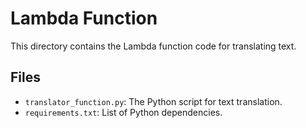 # Lambda Function

This directory contains the Lambda function code for translating text.

## Files
- `translator_function.py`: The Python script for text translation.
- `requirements.txt`: List of Python dependencies.
